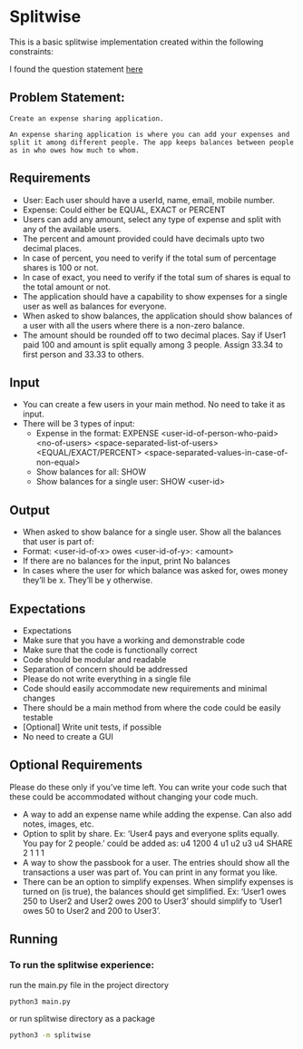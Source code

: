 # Splitwise

This is a basic splitwise implementation created within the following constraints:

I found the question statement [here](https://workat.tech/machine-coding/practice/splitwise-problem-0kp2yneec2q2)

## Problem Statement:

    Create an expense sharing application.

    An expense sharing application is where you can add your expenses and split it among different people. The app keeps balances between people as in who owes how much to whom.

## Requirements

- User: Each user should have a userId, name, email, mobile number.
- Expense: Could either be EQUAL, EXACT or PERCENT
- Users can add any amount, select any type of expense and split with any of the available users.
- The percent and amount provided could have decimals upto two decimal places.
- In case of percent, you need to verify if the total sum of percentage shares is 100 or not.
- In case of exact, you need to verify if the total sum of shares is equal to the total amount or not.
- The application should have a capability to show expenses for a single user as well as balances for everyone.
- When asked to show balances, the application should show balances of a user with all the users where there is a non-zero balance.
- The amount should be rounded off to two decimal places. Say if User1 paid 100 and amount is split equally among 3 people. Assign 33.34 to first person and 33.33 to others.

## Input

- You can create a few users in your main method. No need to take it as input.
- There will be 3 types of input:
  - Expense in the format: EXPENSE \<user-id-of-person-who-paid> \<no-of-users> \<space-separated-list-of-users> \<EQUAL/EXACT/PERCENT> \<space-separated-values-in-case-of-non-equal>
  - Show balances for all: SHOW
  - Show balances for a single user: SHOW \<user-id>

## Output

- When asked to show balance for a single user. Show all the balances that user is part of:
- Format: \<user-id-of-x> owes \<user-id-of-y>: \<amount>
- If there are no balances for the input, print No balances
- In cases where the user for which balance was asked for, owes money they’ll be x. They’ll be y otherwise.

## Expectations

- Expectations
- Make sure that you have a working and demonstrable code
- Make sure that the code is functionally correct
- Code should be modular and readable
- Separation of concern should be addressed
- Please do not write everything in a single file
- Code should easily accommodate new requirements and minimal changes
- There should be a main method from where the code could be easily testable
- [Optional] Write unit tests, if possible
- No need to create a GUI

## Optional Requirements

Please do these only if you’ve time left. You can write your code such that these could be accommodated without changing your code much.

- A way to add an expense name while adding the expense. Can also add notes, images, etc.
- Option to split by share. Ex: ‘User4 pays and everyone splits equally. You pay for 2 people.’ could be added as: u4 1200 4 u1 u2 u3 u4 SHARE 2 1 1 1
- A way to show the passbook for a user. The entries should show all the transactions a user was part of. You can print in any format you like.
- There can be an option to simplify expenses. When simplify expenses is turned on (is true), the balances should get simplified. Ex: ‘User1 owes 250 to User2 and User2 owes 200 to User3’ should simplify to ‘User1 owes 50 to User2 and 200 to User3’.

## Running

### To run the splitwise experience:

run the main.py file in the project directory

```bash
python3 main.py
```

or run splitwise directory as a package

```bash
python3 -m splitwise
```
